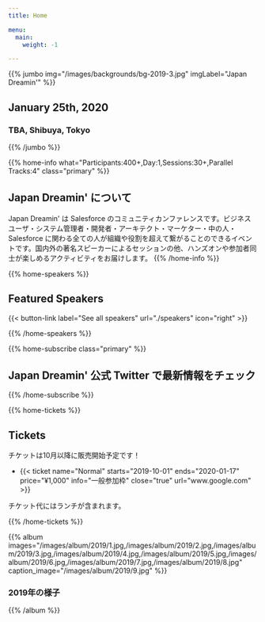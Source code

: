 ```yaml
---
title: Home

menu:
  main:
    weight: -1

---
```


{{% jumbo img="/images/backgrounds/bg-2019-3.jpg" imgLabel="Japan Dreamin'" %}}

## January 25th, 2020
### TBA, Shibuya, Tokyo 

<!--
 <a class="btn primary btn-lg" style="margin-top: 1em;" href="CALL_FOR_SPONSOR_URL" target="_blank">Become a sponsor</a> 
 -->

<!--
<a class="btn primary btn-lg" href="CALL_FOR_SPEAKERS_URL">
    <svg class="icon icon-cfp"><use xlink:href="#cfp"></use></svg>Submit a presentation
</a>
-->

{{% /jumbo %}}



{{% home-info what="Participants:400+,Day:1,Sessions:30+,Parallel Tracks:4" class="primary" %}}
## Japan Dreamin' について

Japan Dreamin' は Salesforce のコミュニティカンファレンスです。ビジネスユーザ・システム管理者・開発者・アーキテクト・マーケター・中の人・Salesforce に関わる全ての人が組織や役割を超えて繋がることのできるイベントです。国内外の著名スピーカーによるセッションの他、ハンズオンや参加者同士が楽しめるアクティビティをお届けします。
{{% /home-info %}}


<!-- {{< youtube-section link="YOUTUBE_ID" title="Watch 2019 best moments" class="" >}} -->

<!-- ... -->



{{% home-speakers %}}
## Featured Speakers

<!--
{{< button-link label="Submit a presentation"
                url="CALL_FOR_SPEAKERS_URL"
                icon="cfp" >}}
--> 
{{< button-link label="See all speakers"
                url="./speakers"
                icon="right" >}}


{{% /home-speakers %}}


<!-- ... -->

{{% home-subscribe  class="primary" %}}

## Japan Dreamin' 公式 Twitter で最新情報をチェック

{{% /home-subscribe %}}

<!-- ... -->

{{% home-tickets %}}
## Tickets
<!--
<a class="btn primary" href="TICKET_URL" target="_blank"><svg class="icon icon-cfp"><use xlink:href="#ticket"></use></svg>Ticketing</a>
-->
チケットは10月以降に販売開始予定です！

<ul>
<li>{{< ticket name="Normal"
           starts="2019-10-01"
           ends="2020-01-17"
           price="¥1,000"
           info="一般参加枠"
           close="true"
           url="www.google.com" >}}</li>
</ul>

チケット代にはランチが含まれます。

{{% /home-tickets %}}


<!-- ... -->

<!-- 
{{% home-location
    image="/images/map.jpg"
    address="PLACE"
    latitude="XX.X"
    longitude="XX.X" %}}

## The venue

### Location Name

Location Description

{{% /home-location %}}
-->

<!-- ... -->

{{% album images="/images/album/2019/1.jpg,/images/album/2019/2.jpg,/images/album/2019/3.jpg,/images/album/2019/4.jpg,/images/album/2019/5.jpg,/images/album/2019/6.jpg,/images/album/2019/7.jpg,/images/album/2019/8.jpg" caption_image="/images/album/2019/9.jpg" %}}

### 2019年の様子

<!--
<a class="btn primary" target="_blank" rel="noopener" href="ALBUM_URL">
    See all photos
    {{% icon "right" %}}
</a>
-->

{{% /album  %}}

<!-- ... --> 

<!--
{{% partners categories="platinium,gold,startup,soutien,communautes" %}}
## Partners <a class="btn primary btn-lg" style="margin-top: 1em;" href="CALL_FOR_SPEAKERS_URL" target="_blank">Become a sponsor</a>

{{% /partners %}}
-->
